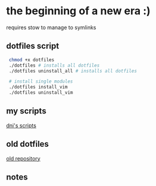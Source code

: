 # the beginning of a new era :)
requires stow to manage to symlinks

## dotfiles script
```sh
 chmod +x dotfiles
 ./dotfiles # installs all dotfiles
 ./dotfiles uninstall_all # installs all dotfiles

 # install single modules
 ./dotfiles install_vim
 ./dotfiles uninstall_vim
```
## my scripts
[dni's scripts](https://github.com/dni/scripts)

## old dotfiles
[old repository](https://github.com/dni/dotfiles)


## notes

